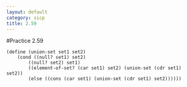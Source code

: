 ```yaml
---
layout: default
category: sicp
title: 2.59
---
```


#Practice 2.59

	(define (union-set set1 set2)
		(cond ((null? set1) set2)
			((null? set2) set1)
			((element-of-set? (car set1) set2) (union-set (cdr set1) set2))
			(else ((cons (car set1) (union-set (cdr set1) set2))))))